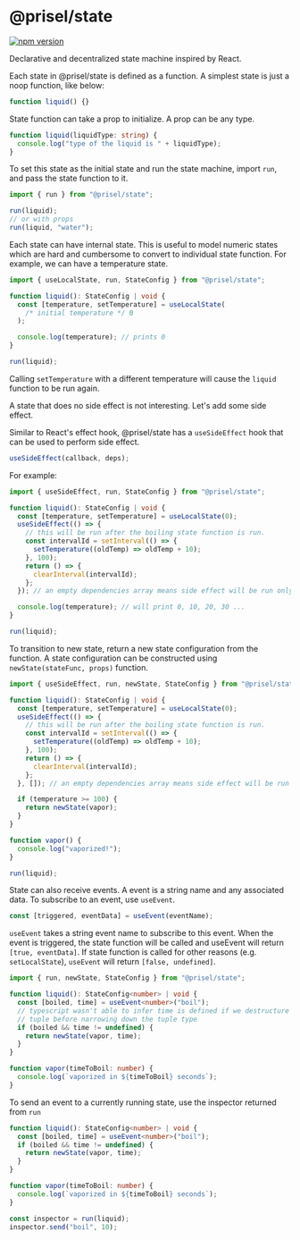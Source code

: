 # @prisel/state

[![npm
version](https://badge.fury.io/js/@prisel%2Fstate.svg)](https://badge.fury.io/js/@prisel%2Fstate)

Declarative and decentralized state machine inspired by React.

Each state in @prisel/state is defined as a function. A simplest state is just a noop
function, like below:

```typescript
function liquid() {}
```

State function can take a prop to initialize. A prop can be any type.

```typescript
function liquid(liquidType: string) {
  console.log("type of the liquid is " + liquidType);
}
```

To set this state as the initial state and run the state machine, import `run`, and pass the state function to it.

```typescript
import { run } from "@prisel/state";

run(liquid);
// or with props
run(liquid, "water");
```

Each state can have internal state. This is useful to model numeric states which
are hard and cumbersome to convert to individual state function. For example, we
can have a temperature state.

```typescript
import { useLocalState, run, StateConfig } from "@prisel/state";

function liquid(): StateConfig | void {
  const [temperature, setTemperature] = useLocalState(
    /* initial temperature */ 0
  );

  console.log(temperature); // prints 0
}

run(liquid);
```

Calling `setTemperature` with a different temperature will cause the `liquid`
function to be run again.

A state that does no side effect is not interesting. Let's add some side effect.

Similar to React's effect hook, @prisel/state has a `useSideEffect` hook that can be
used to perform side effect.

```typescript
useSideEffect(callback, deps);
```

For example:

```typescript
import { useSideEffect, run, StateConfig } from "@prisel/state";

function liquid(): StateConfig | void {
  const [temperature, setTemperature] = useLocalState(0);
  useSideEffect(() => {
    // this will be run after the boiling state function is run.
    const intervalId = setInterval(() => {
      setTemperature((oldTemp) => oldTemp + 10);
    }, 100);
    return () => {
      clearInterval(intervalId);
    };
  }); // an empty dependencies array means side effect will be run only once when entering this state

  console.log(temperature); // will print 0, 10, 20, 30 ...
}

run(liquid);
```

To transition to new state, return a new state configuration from the function.
A state configuration can be constructed using `newState(stateFunc, props)`
function.

```typescript
import { useSideEffect, run, newState, StateConfig } from "@prisel/state";

function liquid(): StateConfig | void {
  const [temperature, setTemperature] = useLocalState(0);
  useSideEffect(() => {
    // this will be run after the boiling state function is run.
    const intervalId = setInterval(() => {
      setTemperature((oldTemp) => oldTemp + 10);
    }, 100);
    return () => {
      clearInterval(intervalId);
    };
  }, []); // an empty dependencies array means side effect will be run only once when entering this state

  if (temperature >= 100) {
    return newState(vapor);
  }
}

function vapor() {
  console.log("vaporized!");
}

run(liquid);
```

State can also receive events. A event is a string name and any associated data.
To subscribe to an event, use `useEvent`.

```typescript
const [triggered, eventData] = useEvent(eventName);
```

`useEvent` takes a string event name to subscribe to this event. When the event
is triggered, the state function will be called and useEvent will return `[true, eventData]`. If state function is called for other reasons (e.g.
`setLocalState`), `useEvent` will return `[false, undefined]`.

```typescript
import { run, newState, StateConfig } from "@prisel/state";

function liquid(): StateConfig<number> | void {
  const [boiled, time] = useEvent<number>("boil");
  // typescript wasn't able to infer time is defined if we destructure the
  // tuple before narrowing down the tuple type
  if (boiled && time != undefined) {
    return newState(vapor, time);
  }
}

function vapor(timeToBoil: number) {
  console.log(`vaporized in ${timeToBoil} seconds`);
}
```

To send an event to a currently running state, use the inspector returned from
`run`

```typescript
function liquid(): StateConfig<number> | void {
  const [boiled, time] = useEvent<number>("boil");
  if (boiled && time != undefined) {
    return newState(vapor, time);
  }
}

function vapor(timeToBoil: number) {
  console.log(`vaporized in ${timeToBoil} seconds`);
}

const inspector = run(liquid);
inspector.send("boil", 10);
```

